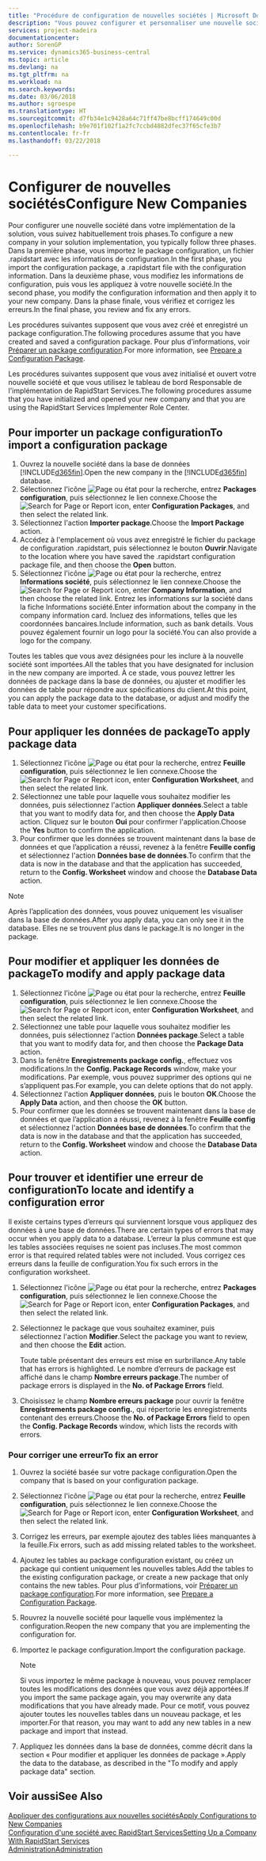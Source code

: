```yaml
---
title: "Procédure de configuration de nouvelles sociétés | Microsoft Docs"
description: "Vous pouvez configurer et personnaliser une nouvelle société que vous avez créée. Pour détailler votre implémentation, vous procédez en trois phases pour terminer votre configuration."
services: project-madeira
documentationcenter: 
author: SorenGP
ms.service: dynamics365-business-central
ms.topic: article
ms.devlang: na
ms.tgt_pltfrm: na
ms.workload: na
ms.search.keywords: 
ms.date: 03/06/2018
ms.author: sgroespe
ms.translationtype: HT
ms.sourcegitcommit: d7fb34e1c9428a64c71ff47be8bcff174649c00d
ms.openlocfilehash: b9e701f102f1a2fc7ccbd4882dfec37f65cfe3b7
ms.contentlocale: fr-fr
ms.lasthandoff: 03/22/2018

---
```

# <a name="configure-new-companies"></a><span data-ttu-id="35c1f-104">Configurer de nouvelles sociétés</span><span class="sxs-lookup"><span data-stu-id="35c1f-104">Configure New Companies</span></span>
<span data-ttu-id="35c1f-105">Pour configurer une nouvelle société dans votre implémentation de la solution, vous suivez habituellement trois phases.</span><span class="sxs-lookup"><span data-stu-id="35c1f-105">To configure a new company in your solution implementation, you typically follow three phases.</span></span> <span data-ttu-id="35c1f-106">Dans la première phase, vous importez le package configuration, un fichier .rapidstart avec les informations de configuration.</span><span class="sxs-lookup"><span data-stu-id="35c1f-106">In the first phase, you import the configuration package, a .rapidstart file with the configuration information.</span></span> <span data-ttu-id="35c1f-107">Dans la deuxième phase, vous modifiez les informations de configuration, puis vous les appliquez à votre nouvelle société.</span><span class="sxs-lookup"><span data-stu-id="35c1f-107">In the second phase, you modify the configuration information and then apply it to your new company.</span></span> <span data-ttu-id="35c1f-108">Dans la phase finale, vous vérifiez et corrigez les erreurs.</span><span class="sxs-lookup"><span data-stu-id="35c1f-108">In the final phase, you review and fix any errors.</span></span>  

<span data-ttu-id="35c1f-109">Les procédures suivantes supposent que vous avez créé et enregistré un package configuration.</span><span class="sxs-lookup"><span data-stu-id="35c1f-109">The following procedures assume that you have created and saved a configuration package.</span></span> <span data-ttu-id="35c1f-110">Pour plus d’informations, voir [Préparer un package configuration](admin-how-to-prepare-a-configuration-package.md).</span><span class="sxs-lookup"><span data-stu-id="35c1f-110">For more information, see [Prepare a Configuration Package](admin-how-to-prepare-a-configuration-package.md).</span></span>  

<span data-ttu-id="35c1f-111">Les procédures suivantes supposent que vous avez initialisé et ouvert votre nouvelle société et que vous utilisez le tableau de bord Responsable de l'implémentation de RapidStart Services.</span><span class="sxs-lookup"><span data-stu-id="35c1f-111">The following procedures assume that you have initialized and opened your new company and that you are using the RapidStart Services Implementer Role Center.</span></span>

## <a name="to-import-a-configuration-package"></a><span data-ttu-id="35c1f-112">Pour importer un package configuration</span><span class="sxs-lookup"><span data-stu-id="35c1f-112">To import a configuration package</span></span>  
1. <span data-ttu-id="35c1f-113">Ouvrez la nouvelle société dans la base de données [!INCLUDE[d365fin](includes/d365fin_md.md)].</span><span class="sxs-lookup"><span data-stu-id="35c1f-113">Open the new company in the [!INCLUDE[d365fin](includes/d365fin_md.md)] database.</span></span>  
2. <span data-ttu-id="35c1f-114">Sélectionnez l'icône ![Page ou état pour la recherche](media/ui-search/search_small.png "Page ou état pour la recherche"), entrez **Packages configuration**, puis sélectionnez le lien connexe.</span><span class="sxs-lookup"><span data-stu-id="35c1f-114">Choose the ![Search for Page or Report](media/ui-search/search_small.png "Search for Page or Report icon") icon, enter **Configuration Packages**, and then select the related link.</span></span>  
3. <span data-ttu-id="35c1f-115">Sélectionnez l'action **Importer package**.</span><span class="sxs-lookup"><span data-stu-id="35c1f-115">Choose the **Import Package** action.</span></span>  
4. <span data-ttu-id="35c1f-116">Accédez à l'emplacement où vous avez enregistré le fichier du package de configuration .rapidstart, puis sélectionnez le bouton **Ouvrir**.</span><span class="sxs-lookup"><span data-stu-id="35c1f-116">Navigate to the location where you have saved the .rapidstart configuration package file, and then choose the **Open** button.</span></span>  
5. <span data-ttu-id="35c1f-117">Sélectionnez l'icône ![Page ou état pour la recherche](media/ui-search/search_small.png "Page ou état pour la recherche"), entrez **Informations société**, puis sélectionnez le lien connexe.</span><span class="sxs-lookup"><span data-stu-id="35c1f-117">Choose the ![Search for Page or Report](media/ui-search/search_small.png "Search for Page or Report icon") icon, enter **Company Information**, and then choose the related link.</span></span> <span data-ttu-id="35c1f-118">Entrez les informations sur la société dans la fiche Informations société.</span><span class="sxs-lookup"><span data-stu-id="35c1f-118">Enter information about the company in the company information card.</span></span> <span data-ttu-id="35c1f-119">Incluez des informations, telles que les coordonnées bancaires.</span><span class="sxs-lookup"><span data-stu-id="35c1f-119">Include information, such as bank details.</span></span> <span data-ttu-id="35c1f-120">Vous pouvez également fournir un logo pour la société.</span><span class="sxs-lookup"><span data-stu-id="35c1f-120">You can also provide a logo for the company.</span></span>  

<span data-ttu-id="35c1f-121">Toutes les tables que vous avez désignées pour les inclure à la nouvelle société sont importées.</span><span class="sxs-lookup"><span data-stu-id="35c1f-121">All the tables that you have designated for inclusion in the new company are imported.</span></span> <span data-ttu-id="35c1f-122">À ce stade, vous pouvez lettrer les données de package dans la base de données, ou ajuster et modifier les données de table pour répondre aux spécifications du client.</span><span class="sxs-lookup"><span data-stu-id="35c1f-122">At this point, you can apply the package data to the database, or adjust and modify the table data to meet your customer specifications.</span></span>  

## <a name="to-apply-package-data"></a><span data-ttu-id="35c1f-123">Pour appliquer les données de package</span><span class="sxs-lookup"><span data-stu-id="35c1f-123">To apply package data</span></span>  
1. <span data-ttu-id="35c1f-124">Sélectionnez l'icône ![Page ou état pour la recherche](media/ui-search/search_small.png "Page ou état pour la recherche"), entrez **Feuille configuration**, puis sélectionnez le lien connexe.</span><span class="sxs-lookup"><span data-stu-id="35c1f-124">Choose the ![Search for Page or Report](media/ui-search/search_small.png "Search for Page or Report icon") icon, enter **Configuration Worksheet**, and then select the related link.</span></span>  
2. <span data-ttu-id="35c1f-125">Sélectionnez une table pour laquelle vous souhaitez modifier les données, puis sélectionnez l'action **Appliquer données**.</span><span class="sxs-lookup"><span data-stu-id="35c1f-125">Select a table that you want to modify data for, and then choose the **Apply Data** action.</span></span> <span data-ttu-id="35c1f-126">Cliquez sur le bouton **Oui** pour confirmer l'application.</span><span class="sxs-lookup"><span data-stu-id="35c1f-126">Choose the **Yes** button to confirm the application.</span></span>
3. <span data-ttu-id="35c1f-127">Pour confirmer que les données se trouvent maintenant dans la base de données et que l’application a réussi, revenez à la fenêtre **Feuille config** et sélectionnez l'action **Données base de données**.</span><span class="sxs-lookup"><span data-stu-id="35c1f-127">To confirm that the data is now in the database and that the application has succeeded, return to the **Config. Worksheet** window and choose the **Database Data** action.</span></span>  

> [!NOTE]  
>  <span data-ttu-id="35c1f-128">Après l’application des données, vous pouvez uniquement les visualiser dans la base de données.</span><span class="sxs-lookup"><span data-stu-id="35c1f-128">After you apply data, you can only see it in the database.</span></span> <span data-ttu-id="35c1f-129">Elles ne se trouvent plus dans le package.</span><span class="sxs-lookup"><span data-stu-id="35c1f-129">It is no longer in the package.</span></span>  

## <a name="to-modify-and-apply-package-data"></a><span data-ttu-id="35c1f-130">Pour modifier et appliquer les données de package</span><span class="sxs-lookup"><span data-stu-id="35c1f-130">To modify and apply package data</span></span>  
1. <span data-ttu-id="35c1f-131">Sélectionnez l'icône ![Page ou état pour la recherche](media/ui-search/search_small.png "Page ou état pour la recherche"), entrez **Feuille configuration**, puis sélectionnez le lien connexe.</span><span class="sxs-lookup"><span data-stu-id="35c1f-131">Choose the ![Search for Page or Report](media/ui-search/search_small.png "Search for Page or Report icon") icon, enter **Configuration Worksheet**, and then select the related link.</span></span>  
2. <span data-ttu-id="35c1f-132">Sélectionnez une table pour laquelle vous souhaitez modifier les données, puis sélectionnez l'action **Données package**.</span><span class="sxs-lookup"><span data-stu-id="35c1f-132">Select a table that you want to modify data for, and then choose the **Package Data** action.</span></span>  
3. <span data-ttu-id="35c1f-133">Dans la fenêtre **Enregistrements package config.**, effectuez vos modifications.</span><span class="sxs-lookup"><span data-stu-id="35c1f-133">In the **Config. Package Records** window, make your modifications.</span></span> <span data-ttu-id="35c1f-134">Par exemple, vous pouvez supprimer des options qui ne s’appliquent pas.</span><span class="sxs-lookup"><span data-stu-id="35c1f-134">For example, you can delete options that do not apply.</span></span>  
4. <span data-ttu-id="35c1f-135">Sélectionnez l'action **Appliquer données**, puis le bouton **OK**.</span><span class="sxs-lookup"><span data-stu-id="35c1f-135">Choose the **Apply Data** action, and then choose the **OK** button.</span></span>  
5. <span data-ttu-id="35c1f-136">Pour confirmer que les données se trouvent maintenant dans la base de données et que l’application a réussi, revenez à la fenêtre **Feuille config** et sélectionnez l'action **Données base de données**.</span><span class="sxs-lookup"><span data-stu-id="35c1f-136">To confirm that the data is now in the database and that the application has succeeded, return to the **Config. Worksheet** window and choose the **Database Data** action.</span></span>  

## <a name="to-locate-and-identify-a-configuration-error"></a><span data-ttu-id="35c1f-137">Pour trouver et identifier une erreur de configuration</span><span class="sxs-lookup"><span data-stu-id="35c1f-137">To locate and identify a configuration error</span></span>  
<span data-ttu-id="35c1f-138">Il existe certains types d’erreurs qui surviennent lorsque vous appliquez des données à une base de données.</span><span class="sxs-lookup"><span data-stu-id="35c1f-138">There are certain types of errors that may occur when you apply data to a database.</span></span> <span data-ttu-id="35c1f-139">L’erreur la plus commune est que les tables associées requises ne soient pas incluses.</span><span class="sxs-lookup"><span data-stu-id="35c1f-139">The most common error is that required related tables were not included.</span></span> <span data-ttu-id="35c1f-140">Vous corrigez ces erreurs dans la feuille de configuration.</span><span class="sxs-lookup"><span data-stu-id="35c1f-140">You fix such errors in the configuration worksheet.</span></span>

1. <span data-ttu-id="35c1f-141">Sélectionnez l'icône ![Page ou état pour la recherche](media/ui-search/search_small.png "Page ou état pour la recherche"), entrez **Packages configuration**, puis sélectionnez le lien connexe.</span><span class="sxs-lookup"><span data-stu-id="35c1f-141">Choose the ![Search for Page or Report](media/ui-search/search_small.png "Search for Page or Report icon") icon, enter **Configuration Packages**, and then select the related link.</span></span>  
2. <span data-ttu-id="35c1f-142">Sélectionnez le package que vous souhaitez examiner, puis sélectionnez l'action **Modifier**.</span><span class="sxs-lookup"><span data-stu-id="35c1f-142">Select the package you want to review, and then choose the **Edit** action.</span></span>  

    <span data-ttu-id="35c1f-143">Toute table présentant des erreurs est mise en surbrillance.</span><span class="sxs-lookup"><span data-stu-id="35c1f-143">Any table that has errors is highlighted.</span></span> <span data-ttu-id="35c1f-144">Le nombre d’erreurs de package est affiché dans le champ **Nombre erreurs package**.</span><span class="sxs-lookup"><span data-stu-id="35c1f-144">The number of package errors is displayed in the **No. of Package Errors** field.</span></span>  

3. <span data-ttu-id="35c1f-145">Choisissez le champ **Nombre erreurs package** pour ouvrir la fenêtre **Enregistrements package config.**, qui répertorie les enregistrements contenant des erreurs.</span><span class="sxs-lookup"><span data-stu-id="35c1f-145">Choose the **No. of Package Errors** field to open the **Config. Package Records** window, which lists the records with errors.</span></span>  

### <a name="to-fix-an-error"></a><span data-ttu-id="35c1f-146">Pour corriger une erreur</span><span class="sxs-lookup"><span data-stu-id="35c1f-146">To fix an error</span></span>  
1. <span data-ttu-id="35c1f-147">Ouvrez la société basée sur votre package configuration.</span><span class="sxs-lookup"><span data-stu-id="35c1f-147">Open the company that is based on your configuration package.</span></span>  
2. <span data-ttu-id="35c1f-148">Sélectionnez l'icône ![Page ou état pour la recherche](media/ui-search/search_small.png "Page ou état pour la recherche"), entrez **Feuille configuration**, puis sélectionnez le lien connexe.</span><span class="sxs-lookup"><span data-stu-id="35c1f-148">Choose the ![Search for Page or Report](media/ui-search/search_small.png "Search for Page or Report icon") icon, enter **Configuration Worksheet**, and then select the related link.</span></span>  
3. <span data-ttu-id="35c1f-149">Corrigez les erreurs, par exemple ajoutez des tables liées manquantes à la feuille.</span><span class="sxs-lookup"><span data-stu-id="35c1f-149">Fix errors, such as add missing related tables to the worksheet.</span></span>  
4. <span data-ttu-id="35c1f-150">Ajoutez les tables au package configuration existant, ou créez un package qui contient uniquement les nouvelles tables.</span><span class="sxs-lookup"><span data-stu-id="35c1f-150">Add the tables to the existing configuration package, or create a new package that only contains the new tables.</span></span> <span data-ttu-id="35c1f-151">Pour plus d’informations, voir [Préparer un package configuration](admin-how-to-prepare-a-configuration-package.md).</span><span class="sxs-lookup"><span data-stu-id="35c1f-151">For more information, see [Prepare a Configuration Package](admin-how-to-prepare-a-configuration-package.md).</span></span>  
5. <span data-ttu-id="35c1f-152">Rouvrez la nouvelle société pour laquelle vous implémentez la configuration.</span><span class="sxs-lookup"><span data-stu-id="35c1f-152">Reopen the new company that you are implementing the configuration for.</span></span>  
6. <span data-ttu-id="35c1f-153">Importez le package configuration.</span><span class="sxs-lookup"><span data-stu-id="35c1f-153">Import the configuration package.</span></span>  

    > [!NOTE]  
    >  <span data-ttu-id="35c1f-154">Si vous importez le même package à nouveau, vous pouvez remplacer toutes les modifications des données que vous avez déjà apportées.</span><span class="sxs-lookup"><span data-stu-id="35c1f-154">If you import the same package again, you may overwrite any data modifications that you have already made.</span></span> <span data-ttu-id="35c1f-155">Pour ce motif, vous pouvez ajouter toutes les nouvelles tables dans un nouveau package, et les importer.</span><span class="sxs-lookup"><span data-stu-id="35c1f-155">For that reason, you may want to add any new tables in a new package and import that instead.</span></span>  

7. <span data-ttu-id="35c1f-156">Appliquez les données dans la base de données, comme décrit dans la section « Pour modifier et appliquer les données de package ».</span><span class="sxs-lookup"><span data-stu-id="35c1f-156">Apply the data to the database, as described in the "To modify and apply package data" section.</span></span>

## <a name="see-also"></a><span data-ttu-id="35c1f-157">Voir aussi</span><span class="sxs-lookup"><span data-stu-id="35c1f-157">See Also</span></span>  
[<span data-ttu-id="35c1f-158">Appliquer des configurations aux nouvelles sociétés</span><span class="sxs-lookup"><span data-stu-id="35c1f-158">Apply Configurations to New Companies</span></span>](admin-apply-configuration-to-new-companies.md)  
[<span data-ttu-id="35c1f-159">Configuration d'une société avec RapidStart Services</span><span class="sxs-lookup"><span data-stu-id="35c1f-159">Setting Up a Company With RapidStart Services</span></span>](admin-set-up-a-company-with-rapidstart.md)  
[<span data-ttu-id="35c1f-160">Administration</span><span class="sxs-lookup"><span data-stu-id="35c1f-160">Administration</span></span>](admin-setup-and-administration.md)


